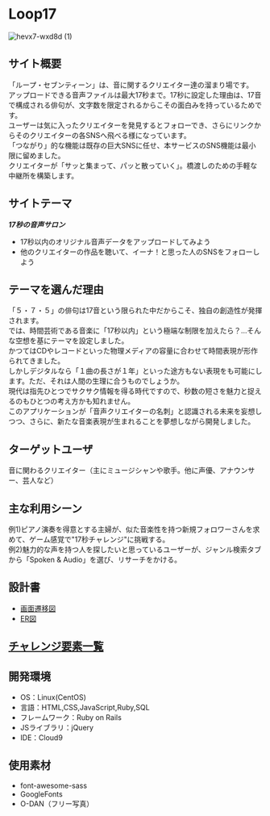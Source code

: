# Loop17
![hevx7-wxd8d (1)](https://user-images.githubusercontent.com/86339782/135220814-995477d7-047e-4df9-9480-a8dd6933642e.gif)

## サイト概要
「ループ・セブンティーン」は、音に関するクリエイター達の溜まり場です。</br>
アップロードできる音声ファイルは最大17秒まで。17秒に設定した理由は、17音で構成される俳句が、文字数を限定されるからこその面白みを持っているためです。</br>
ユーザーは気に入ったクリエイターを発見するとフォローでき、さらにリンクからそのクリエイターの各SNSへ飛べる様になっています。</br>
「つながり」的な機能は既存の巨大SNSに任せ、本サービスのSNS機能は最小限に留めました。</br>
クリエイターが「サッと集まって、パッと散っていく」。橋渡しのための手軽な中継所を構築します。

## サイトテーマ
***17秒の音声サロン***

- 17秒以内のオリジナル音声データをアップロードしてみよう
- 他のクリエイターの作品を聴いて、イーナ！と思った人のSNSをフォローしよう

## テーマを選んだ理由
「５・７・５」の俳句は17音という限られた中だからこそ、独自の創造性が発揮されます。</br>
では、時間芸術である音楽に「17秒以内」という極端な制限を加えたら？…そんな空想を基にテーマを設定しました。</br>
かつてはCDやレコードといった物理メディアの容量に合わせて時間表現が形作られてきました。</br>
しかしデジタルなら「１曲の長さが１年」といった途方もない表現をも可能にします。ただ、それは人間の生理に合うものでしょうか。</br>
現代は指先ひとつでサクサク情報を得る時代ですので、秒数の短さを魅力と捉えるのもひとつの考え方かも知れません。</br>
このアプリケーションが「音声クリエイターの名刺」と認識される未来を妄想しつつ、さらに、新たな音楽表現が生まれることを夢想しながら開発しました。

## ターゲットユーザ
音に関わるクリエイター（主にミュージシャンや歌手。他に声優、アナウンサー、芸人など）

## 主な利用シーン
例1)ピアノ演奏を得意とする主婦が、似た音楽性を持つ新規フォロワーさんを求めて、ゲーム感覚で"17秒チャレンジ"に挑戦する。</br>
例2)魅力的な声を持つ人を探したいと思っているユーザーが、ジャンル検索タブから「Spoken & Audio」を選び、リサーチをかける。

## 設計書
- [画面遷移図](https://drive.google.com/file/d/1uW7jzy9UV3OcdjtB5LXEjKwAp_KqEjQM/view?usp=sharing)
- [ER図](https://drive.google.com/file/d/1nKsfFu2PMcDt2wmrkJzfb3FxYHZMREwd/view?usp=sharing)

## [チャレンジ要素一覧](https://docs.google.com/spreadsheets/d/1nIgKos4-NRyV8E1LXqvqeRcJ7ZNhwlzInuGMTT1eebM/edit?usp=sharing)

## 開発環境
- OS：Linux(CentOS)
- 言語：HTML,CSS,JavaScript,Ruby,SQL
- フレームワーク：Ruby on Rails
- JSライブラリ：jQuery
- IDE：Cloud9

## 使用素材
- font-awesome-sass
- GoogleFonts
- O-DAN（フリー写真）